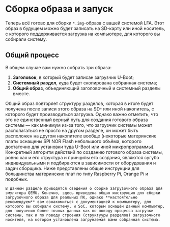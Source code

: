 # Сборка образа и запуск

Теперь всё готово для сборки `*.img`-образа с вашей системой LFA. Этот образ в будущем можно будет записать на SD-карту или иной носитель, с которого поддерживается загрузка на компьютере, для которого вы собирали систему.

## Общий процесс

В общем случае вам нужно собрать три образа:

1. **Заголовок**, в который будет записан загрузчик U-Boot;
2. **Системный раздел**, куда будет скопирована собранная система;
3. **Общий образ**, объединяющий заголовочный и системный разделы вместе.

Общий образ повторяет структуру разделов, которая в итоге будет получена после записи этого образа на SD- или иной накопитель, с которого будет производиться загрузка. Однако важно отметить, что это не единственный верный путь для создания готового образа системы — как минимум из-за того, что загрузчик системы может располагаться не просто на другом разделе, он может быть расположен на другом накопителе вообще (некоторые материнские платы оснащены SPI NOR Flash небольшого объёма, которого достаточно для установки туда U-Boot или иной микропрограммы). Конкретный алгоритм действий по созданию готового образа системы, ровно как и его структура и принципы его создания, являются сугубо индивидуальными и подбираются в зависимости от оборудования и задач сборщика. Ниже представлены общие инструкции для большинства материнских плат по типу Raspberry Pi, Orange Pi и подобных.

```admonish warning title="Внимание"
В данном разделе приводятся сведения о сборке загрузочного образа для эмулятора QEMU. Конечно, здесь приведена общая инструкция для сборки загрузочного образа для реальных ПК, однако **настоятельно рекомендуем** вам ознакомиться с документацией к компьютеру, для которого вы собирали систему, и SoC, которым оснащён данный компьютер, для получения более точных данных как по поводу процесса загрузки системы, так и по поводу строения (структууры разделов) загрузочного носителя, на котором установлена загружаемая вами собранная система.
```
